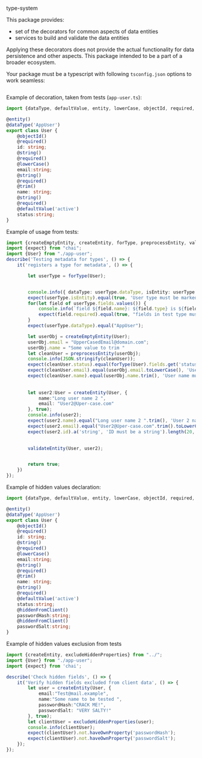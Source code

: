 type-system

This package provides:
* set of the decorators for common aspects of data entities 
* services to build and validate the data entities

Applying these decorators does not provide the actual functionality for data persistence and other aspects.
This package intended to be a part of a broader ecosystem.

Your package must be a typescript with following `tsconfig.json` options to work seamless:
```json

```

Example of decoration, taken from tests (`app-user.ts`):
```typescript
import {dataType, defaultValue, entity, lowerCase, objectId, required, string, trim} from "../";

@entity()
@dataType('AppUser')
export class User {
    @objectId()
    @required()
    id: string;
    @string()
    @required()
    @lowerCase()
    email:string;
    @string()
    @required()
    @trim()
    name: string;
    @string()
    @required()
    @defaultValue('active')
    status:string;
}

``` 

Example of usage from tests:
```typescript
import {createEmptyEntity, createEntity, forType, preprocessEntity, validateEntity} from "../";
import {expect} from "chai";
import {User} from "./app-user";
describe('Testing metadata for types', () => {
    it('registers a type for metadata', () => {

        let userType = forType(User);


        console.info({ dataType: userType.dataType, isEntity: userType.isEntity});
        expect(userType.isEntity).equal(true, 'User type must be marked as entity');
        for(let field of userType.fields.values()) {
            console.info(`field ${field.name}: ${field.type} is ${field.required ?"" : "not"} required`)
            expect(field.required).equal(true, "fields in test type must be marked as required");
        }
        expect(userType.dataType).equal("AppUser");

        let userObj = createEmptyEntity(User);
        userObj.email = "UpperCasedEmail@domain.com";
        userObj.name = "Some value to trim "
        let cleanUser = preprocessEntity(userObj);
        console.info(JSON.stringify(cleanUser));
        expect(cleanUser.status).equal(forType(User).fields.get('status').defaultValue);
        expect(cleanUser.email).equal(userObj.email.toLowerCase(), 'User email must be lower-cased');
        expect(cleanUser.name).equal(userObj.name.trim(), 'User name must be trimmed');
        
        
        let user2:User = createEntity(User, {
            name:"Long user name 2 ",
            email: "User2@Uper-case.com"
        }, true);
        console.info(user2);
        expect(user2.name).equal("Long user name 2 ".trim(), 'User 2 name must be trimmed');
        expect(user2.email).equal("User2@Uper-case.com".trim().toLowerCase(), 'User 2 name must be trimmed and lower-cased');
        expect(user2.id).a('string', 'ID must be a string').length(20, 'Expected generate id length is 20');
        

        validateEntity(User, user2);


        return true;
    })
});
```

Example of hidden values declaration:

```typescript
import {dataType, defaultValue, entity, lowerCase, objectId, required, string, trim, hiddenFromClient} from "../index";

@entity()
@dataType('AppUser')
export class User {
    @objectId()
    @required()
    id: string;
    @string()
    @required()
    @lowerCase()
    email:string;
    @string()
    @required()
    @trim()
    name: string;
    @string()
    @required()
    @defaultValue('active')
    status:string;
    @hiddenFromClient()
    passwordHash:string;
    @hiddenFromClient()
    passwordSalt:string;
}
```
Example of hidden values exclusion from tests
```typescript
import {createEntity, excludeHiddenProperties} from "../";
import {User} from "./app-user";
import {expect} from 'chai'; 

describe('Check hidden fields', () => {
    it('Verify hidden fields excluded from client data', () => {
        let user = createEntity(User, {
            email:"Test@mail.example",
            name:"Some name to be tested ",
            passwordHash:"CRACK ME!",
            passwordSalt: "VERY SALTY!"
        }, true);
        let clientUser = excludeHiddenProperties(user);
        console.info(clientUser);
        expect(clientUser).not.haveOwnProperty('passwordHash');
        expect(clientUser).not.haveOwnProperty('passwordSalt');
    });
});
```
